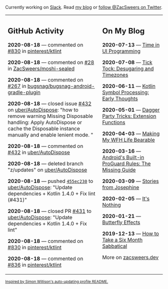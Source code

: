 Currently working on [Slack](https://slack.com/). Read [my blog](https://zacsweers.dev/) or [follow @ZacSweers on Twitter](https://twitter.com/ZacSweers).

<table><tr><td valign="top" width="60%">

## GitHub Activity
<!-- githubActivity starts -->
**2020-08-18** — commented on [#830](https://github.com/pinterest/ktlint/issues/830#issuecomment-675583538) in [pinterest/ktlint](https://api.github.com/repos/pinterest/ktlint)

**2020-08-18** — commented on [#28](https://github.com/ZacSweers/moshi-sealed/issues/28#issuecomment-675582854) in [ZacSweers/moshi-sealed](https://api.github.com/repos/ZacSweers/moshi-sealed)

**2020-08-18** — commented on [#267](https://github.com/bugsnag/bugsnag-android-gradle-plugin/issues/267#issuecomment-675582563) in [bugsnag/bugsnag-android-gradle-plugin](https://api.github.com/repos/bugsnag/bugsnag-android-gradle-plugin)

**2020-08-18** — closed issue [#432](https://api.github.com/repos/uber/AutoDispose/issues/432) on [uber/AutoDispose](https://api.github.com/repos/uber/AutoDispose): "how to remove warning Missing Disposable handling: Apply AutoDispose or cache the Disposable instance manually and enable lenient mode. "

**2020-08-18** — commented on [#432](https://github.com/uber/AutoDispose/issues/432#issuecomment-675581504) in [uber/AutoDispose](https://api.github.com/repos/uber/AutoDispose)

**2020-08-18** — deleted branch "z/updates" on [uber/AutoDispose](https://api.github.com/repos/uber/AutoDispose)

**2020-08-18** — pushed [`455ec230`](https://github.com/uber/AutoDispose/commit/455ec23037d6e1af234d5fda9cd571c490d1b306) to [uber/AutoDispose](https://api.github.com/repos/uber/AutoDispose): "Update dependencies + Kotlin 1.4.0 + Fix lint (#431)"

**2020-08-18** — closed PR [#431](https://api.github.com/repos/uber/AutoDispose/pulls/431) to [uber/AutoDispose](https://api.github.com/repos/uber/AutoDispose): "Update dependencies + Kotlin 1.4.0 + Fix lint"

**2020-08-18** — commented on [#830](https://github.com/pinterest/ktlint/issues/830#issuecomment-675261935) in [pinterest/ktlint](https://api.github.com/repos/pinterest/ktlint)

**2020-08-18** — commented on [#836](https://github.com/pinterest/ktlint/issues/836#issuecomment-675261740) in [pinterest/ktlint](https://api.github.com/repos/pinterest/ktlint)
<!-- githubActivity ends -->
</td><td valign="top" width="40%">

## On My Blog
<!-- blog starts -->
**2020-07-13** — [Time in UI Programming](https://www.zacsweers.dev/time-in-ui/)

**2020-07-08** — [Tick Tock: Desugaring and Timezones](https://www.zacsweers.dev/ticktock-desugaring-timezones/)

**2020-06-11** — [Kotlin Symbol Processing: Early Thoughts](https://www.zacsweers.dev/kotlin-symbol-processor-early-thoughts/)

**2020-05-01** — [Dagger Party Tricks: Extension Functions](https://www.zacsweers.dev/dagger-party-tricks-extension-functions/)

**2020-04-03** — [Making My WFH Life Bearable](https://www.zacsweers.dev/making-wfh-life-bearable/)

**2020-03-16** — [Android's Built-in ProGuard Rules: The Missing Guide](https://www.zacsweers.dev/android-proguard-rules/)

**2020-03-09** — [Stories from Josephine](https://www.zacsweers.dev/stories-from-josephine/)

**2020-02-05** — [It's Nothing](https://www.zacsweers.dev/its-nothing/)

**2020-01-21** — [Butterfly Effects](https://www.zacsweers.dev/butterfly-effects/)

**2019-12-13** — [How to Take a Six Month Sabbatical](https://www.zacsweers.dev/how-to-take-a-six-month-sabbatical/)
<!-- blog ends -->
More on [zacsweers.dev](https://zacsweers.dev/)
</td></tr></table>

<sub><a href="https://simonwillison.net/2020/Jul/10/self-updating-profile-readme/">Inspired by Simon Willison's auto-updating profile README.</a></sub>